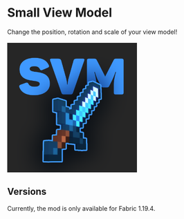 # Small View Model
Change the position, rotation and scale of your view model! <br /> <br />
<img src="src/main/resources/assets/smallviewmodel/logo.png" width="300px" />


## Versions
Currently, the mod is only available for Fabric 1.19.4.